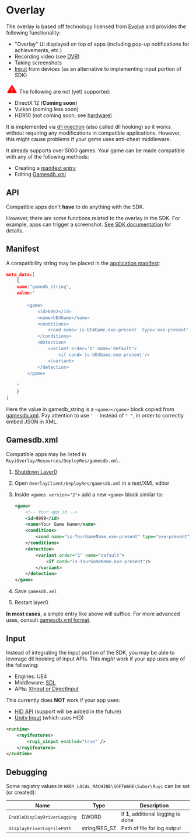 # Overlay

The overlay is based off technology licensed from [Evolve](www.evolvehq.com) and provides the following functionality:  

* "Overlay" UI displayed on top of apps (including pop-up notifications for achievements, etc.)
* Recording video (see [DVR](dvr.md))
* Taking screenshots
* [Input](#input) from devices (as an alternative to implementing input portion of SDK)

![](/docs/img/warning.png) The following are not (yet) supported:  

* DirectX 12 (__Coming soon__)
* Vulkan (coming less soon)
* HDR10 (not coming soon; see [hardware](hardware.md))

It is implemented via [dll injection](https://en.wikipedia.org/wiki/DLL_injection) (also called dll hooking) so it works without requiring any modifications in compatible applications.  However, this might cause problems if your game uses anti-cheat middleware.

It already supports over 5000 games.  Your game can be made compatible with any of the following methods:
- Creating a [manifest entry](#manifest)
- Editing [Gamesdb.xml](#gamesdb.xml)

## API

Compatible apps don't __have__ to do anything with the SDK.

However, there are some functions related to the overlay in the SDK.  For example, apps can trigger a screenshot.  [See SDK documentation](https://subor.github.io/api/cs/en-US/html/609b22ad-556e-51d2-22a5-112ae52e4d9c.htm) for details.

## Manifest

A compatibility string may be placed in the [application manifest](app_metadata.md):

```json
meta_data:[
    {
    name:"gamedb_string",
    value:"
    
        <game>
            <id>6002</id>
            <name>UE4Game</name>
            <conditions>
                <cond name='is-UE4Game.exe-present' type='exe-present' exe='UE4Game.exe'/>
            </conditions>
            <detection>
                <variant order='1' name='default'>
                    <if cond='is-UE4Game.exe-present'/>
                </variant>
            </detection>
        </game>

    "
    }
]
```

Here the value in gamedb_string is a `<game></game>` block copied from [gamesdb.xml](#gamesdb.xml).  Pay attention to use `' '` instead of `" "`, in order to correctly embed JSON in XML.

## Gamesdb.xml

Compatible apps may be listed in `RuyiOverlay/Resources/DeployRes/gamesdb.xml`.

1. [Shutdown Layer0](layer0.md)
1. Open `OverlayClient/DeployRes/gamesdb.xml` in a text/XML editor
1. Inside `<games version="2">` add a new `<game>` block similar to:

    ```xml
    <game>
        <!-- Your app id -->
        <id>9999</id> 
        <name>Your Game Name</name>
        <conditions>
            <cond name="is-YourGameName.exe-present" type="exe-present" exe="YourGameName.exe"/>
        </conditions>
        <detection>
            <variant order="1" name="default">
                <if cond="is-YourGameName.exe-present"/>
            </variant>
        </detection>
    </game>
    ```

1. Save `gamesdb.xml`
1. Restart layer0

__In most cases__, a simple entry like above will suffice.  For more advanced uses, consult [gamesdb.xml format](gamesdb_format.md).

## Input

Instead of integrating the input portion of the SDK, you may be able to leverage dll hooking of input APIs.  This _might_ work if your app uses any of the following:

- Engines: UE4
- Middleware: [SDL](http://libsdl.org/)
- APIs: [XInput or DirectInput](https://docs.microsoft.com/en-us/windows/desktop/xinput/xinput-and-directinput)

This currently does __NOT__ work if your app uses:
- [HID API](https://docs.microsoft.com/en-us/windows-hardware/drivers/hid/introduction-to-hid-concepts) (support will be added in the future)
- [Unity Input](https://docs.unity3d.com/ScriptReference/Input.html) (which uses HID)


```xml
<runtime>
    <ruyifeatures>
        <ruyi_xinput enabled="true" />
    </ruyifeatures>
</runtime>
```

## Debugging

Some registry values in `HKEY_LOCAL_MACHINE\SOFTWARE\Subor\Ruyi` can be set (or created):

| Name | Type | Description
|-|-|-
| `EnableDisplayDriverLogging` | DWORD | If __1__, additional logging is done
| `DisplayDriverLogFilePath` | string/REG_SZ | Path of file for log output
